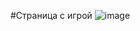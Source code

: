#Страница с игрой
![image](https://user-images.githubusercontent.com/93851988/172793131-7ef5071d-19b9-472b-99f7-c96a1795af99.png)
